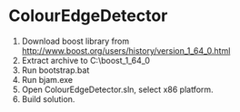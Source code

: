 # ColourEdgeDetector
1. Download boost library from http://www.boost.org/users/history/version_1_64_0.html
2. Extract archive to C:\boost_1_64_0
3. Run bootstrap.bat
4. Run bjam.exe
5. Open ColourEdgeDetector.sln, select x86 platform.
6. Build solution.
